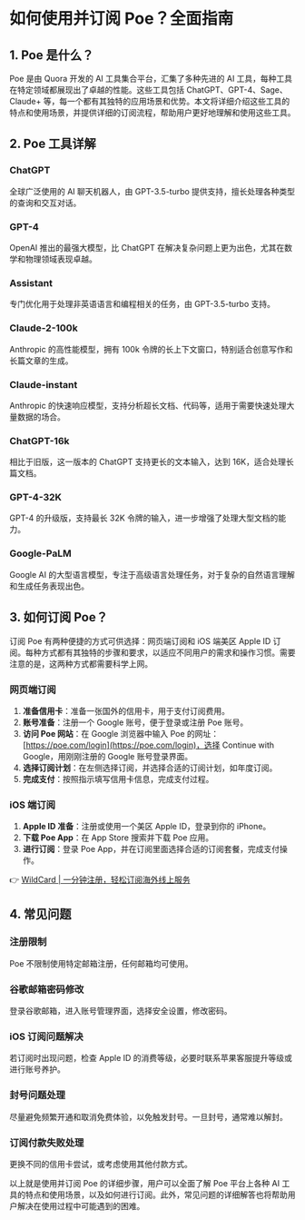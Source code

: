 # 如何使用并订阅 Poe？全面指南

## 1. Poe 是什么？

Poe 是由 Quora 开发的 AI 工具集合平台，汇集了多种先进的 AI 工具，每种工具在特定领域都展现出了卓越的性能。这些工具包括 ChatGPT、GPT-4、Sage、Claude+ 等，每一个都有其独特的应用场景和优势。本文将详细介绍这些工具的特点和使用场景，并提供详细的订阅流程，帮助用户更好地理解和使用这些工具。

## 2. Poe 工具详解

### **ChatGPT**
全球广泛使用的 AI 聊天机器人，由 GPT-3.5-turbo 提供支持，擅长处理各种类型的查询和交互对话。

### **GPT-4**
OpenAI 推出的最强大模型，比 ChatGPT 在解决复杂问题上更为出色，尤其在数学和物理领域表现卓越。

### **Assistant**
专门优化用于处理非英语语言和编程相关的任务，由 GPT-3.5-turbo 支持。

### **Claude-2-100k**
Anthropic 的高性能模型，拥有 100k 令牌的长上下文窗口，特别适合创意写作和长篇文章的生成。

### **Claude-instant**
Anthropic 的快速响应模型，支持分析超长文档、代码等，适用于需要快速处理大量数据的场合。

### **ChatGPT-16k**
相比于旧版，这一版本的 ChatGPT 支持更长的文本输入，达到 16K，适合处理长篇文档。

### **GPT-4-32K**
GPT-4 的升级版，支持最长 32K 令牌的输入，进一步增强了处理大型文档的能力。

### **Google-PaLM**
Google AI 的大型语言模型，专注于高级语言处理任务，对于复杂的自然语言理解和生成任务表现出色。

## 3. 如何订阅 Poe？

订阅 Poe 有两种便捷的方式可供选择：网页端订阅和 iOS 端美区 Apple ID 订阅。每种方式都有其独特的步骤和要求，以适应不同用户的需求和操作习惯。需要注意的是，这两种方式都需要科学上网。

### **网页端订阅**

1. **准备信用卡**：准备一张国外的信用卡，用于支付订阅费用。
2. **账号准备**：注册一个 Google 账号，便于登录或注册 Poe 账号。
3. **访问 Poe 网站**：在 Google 浏览器中输入 Poe 的网址：[https://poe.com/login](https://poe.com/login)，选择 Continue with Google，用刚刚注册的 Google 账号登录界面。
4. **选择订阅计划**：在左侧选择订阅，并选择合适的订阅计划，如年度订阅。
5. **完成支付**：按照指示填写信用卡信息，完成支付过程。

### **iOS 端订阅**

1. **Apple ID 准备**：注册或使用一个美区 Apple ID，登录到你的 iPhone。
2. **下载 Poe App**：在 App Store 搜索并下载 Poe 应用。
3. **进行订阅**：登录 Poe App，并在订阅里面选择合适的订阅套餐，完成支付操作。

👉 [WildCard | 一分钟注册，轻松订阅海外线上服务](https://bbtdd.com/WildCard)

## 4. 常见问题

### **注册限制**
Poe 不限制使用特定邮箱注册，任何邮箱均可使用。

### **谷歌邮箱密码修改**
登录谷歌邮箱，进入账号管理界面，选择安全设置，修改密码。

### **iOS 订阅问题解决**
若订阅时出现问题，检查 Apple ID 的消费等级，必要时联系苹果客服提升等级或进行账号养护。

### **封号问题处理**
尽量避免频繁开通和取消免费体验，以免触发封号。一旦封号，通常难以解封。

### **订阅付款失败处理**
更换不同的信用卡尝试，或考虑使用其他付款方式。

以上就是使用并订阅 Poe 的详细步骤，用户可以全面了解 Poe 平台上各种 AI 工具的特点和使用场景，以及如何进行订阅。此外，常见问题的详细解答也将帮助用户解决在使用过程中可能遇到的困难。